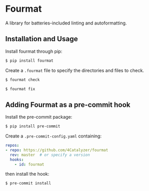 # Fourmat

A library for batteries-included linting and autoformatting.

## Installation and Usage

Install fourmat through pip:

```sh
$ pip install fourmat
```

Create a `.fourmat` file to specify the directories and files to check.

```sh
$ fourmat check

$ fourmat fix
```

## Adding Fourmat as a pre-commit hook

Install the pre-commit package:

```sh
$ pip install pre-commit
```

Create a `.pre-commit-config.yaml` containing:

```yaml
repos:
- repo: https://github.com/4Catalyzer/fourmat
  rev: master  # or specify a version
  hooks:
    - id: fourmat
```

then install the hook:

```
$ pre-commit install
```
